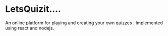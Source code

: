 # LetsQuizit....
An online platform for playing and creating your own quizzes . Implemented using react and nodejs.
